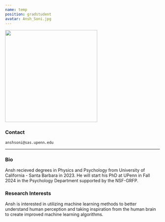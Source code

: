 ```yaml
---
name: temp
position: gradstudent
avatar: Ansh_Soni.jpg
---
```


<img width="300" src="{{site.baseurl}}/images/people/{{page.avatar}}" data-action="zoom">

### Contact

<i class="fa fa-envelope-o"></i>  `anshsoni@sas.upenn.edu`<br>

<hr>

### Bio

Ansh recieved degrees in Physics and Psychology from University of California - Santa Barbara in 2023. He will start his PhD at UPenn in Fall 2024 in the Psychology Department supported by the NSF-GRFP.

### Research Interests

Ansh is interested in utilizing machine learning methods to better understand human perception and taking inspiration from the human brain to create improved machine learning algorithms.





